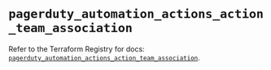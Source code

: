 # `pagerduty_automation_actions_action_team_association`

Refer to the Terraform Registry for docs: [`pagerduty_automation_actions_action_team_association`](https://registry.terraform.io/providers/pagerduty/pagerduty/3.27.0/docs/resources/automation_actions_action_team_association).
